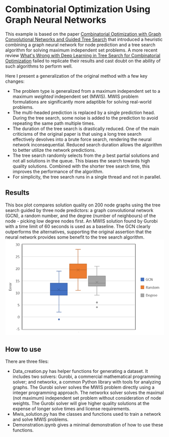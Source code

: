 # Combinatorial Optimization Using Graph Neural Networks
This example is based on the paper [Combinatorial Optimization with Graph Convolutional Networks and Guided Tree Search](https://arxiv.org/abs/1810.10659) that introduced a heuristic combining a graph neural network for node prediction and a tree search algorithm for solving maximum independent set problems. A more recent review [What's Wrong with Deep Learning in Tree Search for Combinatorial Optimization](https://arxiv.org/abs/2201.10494) failed to replicate their results and cast doubt on the ability of such algorithms to perform well.

Here I present a generalization of the original method with a few key changes:
- The problem type is generalized from a maximum independent set to a maximum *weighted* independent set (MWIS). MWIS problem formulations are significantly more adaptible for solving real-world problems.
- The multi-headed prediction is replaced by a single prediction head. During the tree search, some noise is added to the prediction to avoid repeating the same path multiple times.
- The duration of the tree search is drastically reduced. One of the main criticisms of the original paper is that using a long tree search effectively devolves into a brute force search, rendering the neural network inconsequential. Reduced search duration allows the algorithm to better utilize the network predictions.
- The tree search randomly selects from the *p* best partial solutions and not all solutions in the queue. This biases the search towards high quality solutions. Combined with the shorter tree search time, this improves the performance of the algorithm.
- For simplicity, the tree search runs in a single thread and not in parallel.

## Results
This box plot compares solution quality on 200 node graphs using the tree search guided by three node predictors: a graph convolutional network (GCN), a random number, and the degree (number of neighbours) of the node - picking low degree nodes first. An MWIS solution found by Gurobi with a time limit of 60 seconds is used as a baseline. The GCN clearly outperforms the alternatives, supporting the original assertion that the neural network provides some benefit to the tree search algorithm.
![alt text](image.png)

## How to use
There are three files:
- Data_creation.py has helper functions for generating a dataset. It includes two solvers: Gurobi, a commercial mathematical programming solver; and networkx, a common Python library with tools for analyzing graphs. The Gurobi solver solves the MWIS problem directly using a integer programming approach. The networkx solver solves the maximal (not maximum) independent set problem without consideration of node weights. The Gurobi solver will give higher quality solutions at the expense of longer solve times and license requirements.
- Mwis_solution.py has the classes and functions used to train a network and solve MWIS problems.
- Demonstration.ipynb gives a minimal demonstration of how to use these functions.
